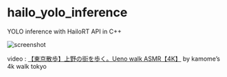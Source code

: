 # hailo_yolo_inference

YOLO inference with HailoRT API in C++

![screenshot](https://soramimi.github.io/hailo_yolo_inference/yolo.png)

video : [【東京散歩】上野の街を歩く。Ueno walk ASMR【4K】](https://www.youtube.com/watch?v=InluHdsAJl0) by kamome’s 4k walk tokyo
